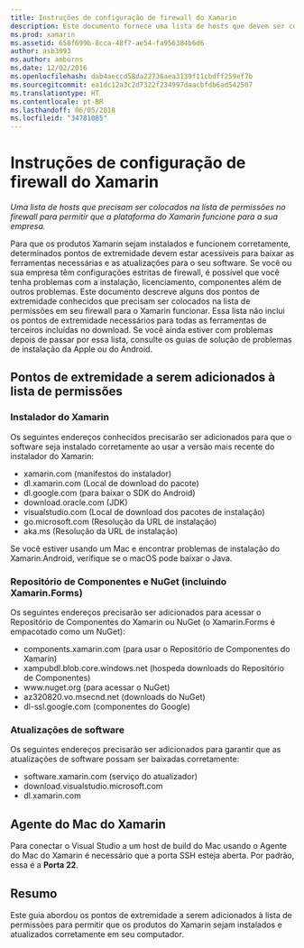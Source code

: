 ```yaml
---
title: Instruções de configuração de firewall do Xamarin
description: Este documento fornece uma lista de hosts que devem ser colocados na lista de permissões do seu firewall para permitir que o Xamarin funcione em um ambiente corporativo.
ms.prod: xamarin
ms.assetid: 658f699b-8cca-48f7-ae54-fa956384b6d6
author: asb3993
ms.author: amburns
ms.date: 12/02/2016
ms.openlocfilehash: dab4aeccd58da22736aea3139f11cbdff259ef7b
ms.sourcegitcommit: ea1dc12a3c2d7322f234997daacbfdb6ad542507
ms.translationtype: HT
ms.contentlocale: pt-BR
ms.lasthandoff: 06/05/2018
ms.locfileid: "34781085"
---
```

# <a name="xamarin-firewall-configuration-instructions"></a>Instruções de configuração de firewall do Xamarin

_Uma lista de hosts que precisam ser colocados na lista de permissões no firewall para permitir que a plataforma do Xamarin funcione para a sua empresa._

Para que os produtos Xamarin sejam instalados e funcionem corretamente, determinados pontos de extremidade devem estar acessíveis para baixar as ferramentas necessárias e as atualizações para o seu software. Se você ou sua empresa têm configurações estritas de firewall, é possível que você tenha problemas com a instalação, licenciamento, componentes além de outros problemas. Este documento descreve alguns dos pontos de extremidade conhecidos que precisam ser colocados na lista de permissões em seu firewall para o Xamarin funcionar. Essa lista não inclui os pontos de extremidade necessários para todas as ferramentas de terceiros incluídas no download. Se você ainda estiver com problemas depois de passar por essa lista, consulte os guias de solução de problemas de instalação da Apple ou do Android.

## <a name="endpoints-to-whitelist"></a>Pontos de extremidade a serem adicionados à lista de permissões

### <a name="xamarin-installer"></a>Instalador do Xamarin

Os seguintes endereços conhecidos precisarão ser adicionados para que o software seja instalado corretamente ao usar a versão mais recente do instalador do Xamarin:

-  xamarin.com (manifestos do instalador)
-  dl.xamarin.com (Local de download do pacote)
-  dl.google.com (para baixar o SDK do Android)
-  download.oracle.com (JDK)
-  visualstudio.com (Local de download dos pacotes de instalação)
-  go.microsoft.com (Resolução da URL de instalação)
-  aka.ms (Resolução da URL de instalação)

Se você estiver usando um Mac e encontrar problemas de instalação do Xamarin.Android, verifique se o macOS pode baixar o Java.


### <a name="components-store-and-nuget-including-xamarinforms"></a>Repositório de Componentes e NuGet (incluindo Xamarin.Forms)

Os seguintes endereços precisarão ser adicionados para acessar o Repositório de Componentes do Xamarin ou NuGet (o Xamarin.Forms é empacotado como um NuGet):

-  components.xamarin.com (para usar o Repositório de Componentes do Xamarin)
-  xampubdl.blob.core.windows.net (hospeda downloads do Repositório de Componentes)
-  www\.nuget.org (para acessar o NuGet)
-  az320820.vo.msecnd.net (downloads do NuGet)
-  dl-ssl.google.com (componentes do Google)


### <a name="software-updates"></a>Atualizações de software

Os seguintes endereços precisarão ser adicionados para garantir que as atualizações de software possam ser baixadas corretamente:

-  software.xamarin.com (serviço do atualizador)
-  download.visualstudio.microsoft.com
-  dl.xamarin.com

## <a name="xamarin-mac-agent"></a>Agente do Mac do Xamarin

Para conectar o Visual Studio a um host de build do Mac usando o Agente do Mac do Xamarin é necessário que a porta SSH esteja aberta. Por padrão, essa é a **Porta 22**.

## <a name="summary"></a>Resumo

Este guia abordou os pontos de extremidade a serem adicionados à lista de permissões para permitir que os produtos do Xamarin sejam instalados e atualizados corretamente em seu computador.
